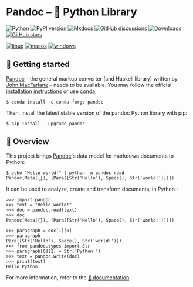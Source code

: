 
Pandoc – 🐍 Python Library
================================================================================

![Python](https://img.shields.io/pypi/pyversions/pandoc.svg)
[![PyPI version](https://img.shields.io/pypi/v/pandoc.svg)](https://pypi.python.org/pypi/pandoc)
[![Mkdocs](https://img.shields.io/badge/doc-mkdocs-845ed7.svg)](https://boisgera.github.io/pandoc)
[![GitHub discussions](https://img.shields.io/badge/discuss-online-845ef7)](https://github.com/boisgera/pandoc/discussions)
[![Downloads](https://pepy.tech/badge/pandoc)](https://pepy.tech/project/pandoc)
[![GitHub stars](https://img.shields.io/github/stars/boisgera/pandoc?style=flat)](https://github.com/boisgera/pandoc/stargazers)

[![linux](https://github.com/boisgera/pandoc/actions/workflows/linux.yml/badge.svg)](https://github.com/boisgera/pandoc/actions/workflows/linux.yml)
[![macos](https://github.com/boisgera/pandoc/actions/workflows/macos.yml/badge.svg)](https://github.com/boisgera/pandoc/actions/workflows/macos.yml)
[![windows](https://github.com/boisgera/pandoc/actions/workflows/windows.yml/badge.svg)](https://github.com/boisgera/pandoc/actions/workflows/windows.yml)


🚀 Getting started
--------------------------------------------------------------------------------

[Pandoc] – the general markup converter (and Haskell library) written by 
[John MacFarlane] – needs to be available. 
You may follow the official [installation instructions][pandoc-install] 
or use [conda]:

    $ conda install -c conda-forge pandoc

Then, install the latest stable version of the pandoc Python library with pip:

    $ pip install --upgrade pandoc


🌌 Overview 
--------------------------------------------------------------------------------

This project brings [Pandoc]'s data model for markdown documents to Python:

    $ echo "Hello world!" | python -m pandoc read 
    Pandoc(Meta({}), [Para([Str('Hello'), Space(), Str('world!')])])

It can be used to analyze, create and transform documents, in Python :

    >>> import pandoc
    >>> text = "Hello world!"
    >>> doc = pandoc.read(text)
    >>> doc
    Pandoc(Meta({}), [Para([Str('Hello'), Space(), Str('world!')])])

    >>> paragraph = doc[1][0]
    >>> paragraph
    Para([Str('Hello'), Space(), Str('world!')])
    >>> from pandoc.types import Str
    >>> paragraph[0][2] = Str('Python!')
    >>> text = pandoc.write(doc)
    >>> print(text)
    Hello Python!

For more information, refer to the  [📖 documentation][doc].


[Pandoc]: https://pandoc.org/
[John MacFarlane]: https://johnmacfarlane.net/
[pandoc-install]: https://pandoc.org/installing.html
[conda]: https://docs.conda.io
[Haskell]: https://www.haskell.org/
[Python]: https://www.python.org/
[TPD]: https://hackage.haskell.org/package/pandoc-types-1.20/docs/Text-Pandoc-Definition.html
[doc]: https://boisgera.github.io/pandoc
